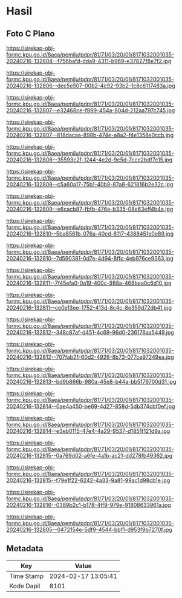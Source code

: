 # Hasil

## Foto C Plano

https://sirekap-obj-formc.kpu.go.id/8aea/pemilu/pdpr/81/71/03/20/01/8171032001035-20240216-132804--f756bafd-dda9-4311-b969-e37827f8e7f2.jpg

https://sirekap-obj-formc.kpu.go.id/8aea/pemilu/pdpr/81/71/03/20/01/8171032001035-20240216-132806--dec5e507-00b2-4c92-93b2-1c8c6117483a.jpg

https://sirekap-obj-formc.kpu.go.id/8aea/pemilu/pdpr/81/71/03/20/01/8171032001035-20240216-132807--e32468ce-f999-454a-804d-212aa797c745.jpg

https://sirekap-obj-formc.kpu.go.id/8aea/pemilu/pdpr/81/71/03/20/01/8171032001035-20240216-132807--818dacaa-898b-474e-a8a2-f4e1358e0ccb.jpg

https://sirekap-obj-formc.kpu.go.id/8aea/pemilu/pdpr/81/71/03/20/01/8171032001035-20240216-132808--35593c2f-1244-4e2d-9c5d-7cce2bdf7c15.jpg

https://sirekap-obj-formc.kpu.go.id/8aea/pemilu/pdpr/81/71/03/20/01/8171032001035-20240216-132808--c5a60a17-75b1-40b8-87a8-621816b2e32c.jpg

https://sirekap-obj-formc.kpu.go.id/8aea/pemilu/pdpr/81/71/03/20/01/8171032001035-20240216-132809--e6cacb87-fbfb-476e-b335-08e63eff4b4a.jpg

https://sirekap-obj-formc.kpu.go.id/8aea/pemilu/pdpr/81/71/03/20/01/8171032001035-20240216-132810--5ba8561b-076a-40cd-8117-4388451e0e89.jpg

https://sirekap-obj-formc.kpu.go.id/8aea/pemilu/pdpr/81/71/03/20/01/8171032001035-20240216-132810--7d590381-0d7e-4d94-8ffc-4eb976ce9363.jpg

https://sirekap-obj-formc.kpu.go.id/8aea/pemilu/pdpr/81/71/03/20/01/8171032001035-20240216-132811--7f45efa0-0a19-400c-988a-468bea0c6d10.jpg

https://sirekap-obj-formc.kpu.go.id/8aea/pemilu/pdpr/81/71/03/20/01/8171032001035-20240216-132811--ce0e13ee-1752-413d-8c4c-8e359d72db41.jpg

https://sirekap-obj-formc.kpu.go.id/8aea/pemilu/pdpr/81/71/03/20/01/8171032001035-20240216-132812--348c87af-d451-4c69-96d0-236176aa5449.jpg

https://sirekap-obj-formc.kpu.go.id/8aea/pemilu/pdpr/81/71/03/20/01/8171032001035-20240216-132812--707fab21-60d2-4926-8b73-077ce97249ea.jpg

https://sirekap-obj-formc.kpu.go.id/8aea/pemilu/pdpr/81/71/03/20/01/8171032001035-20240216-132813--bd9b866b-980a-45e8-b44a-bb5179700d31.jpg

https://sirekap-obj-formc.kpu.go.id/8aea/pemilu/pdpr/81/71/03/20/01/8171032001035-20240216-132814--0ae4a450-be69-4d27-858d-5db374cbf0ef.jpg

https://sirekap-obj-formc.kpu.go.id/8aea/pemilu/pdpr/81/71/03/20/01/8171032001035-20240216-132814--e3eb0115-47e4-4a29-9537-d1851f121d9a.jpg

https://sirekap-obj-formc.kpu.go.id/8aea/pemilu/pdpr/81/71/03/20/01/8171032001035-20240216-132815--0a769d02-a6fe-4a1b-ac21-dd278fb49362.jpg

https://sirekap-obj-formc.kpu.go.id/8aea/pemilu/pdpr/81/71/03/20/01/8171032001035-20240216-132815--f79e1f22-6242-4a33-9a81-99ac1d98cb1e.jpg

https://sirekap-obj-formc.kpu.go.id/8aea/pemilu/pdpr/81/71/03/20/01/8171032001035-20240216-132816--0389b2c1-b178-4ff9-979e-91808633961a.jpg

https://sirekap-obj-formc.kpu.go.id/8aea/pemilu/pdpr/81/71/03/20/01/8171032001035-20240216-132805--0472154e-5df9-4544-bbf1-d953f9b7270f.jpg


## Metadata

| Key        | Value               |
| ---------- | ------------------- |
| Time Stamp | 2024-02-17 13:05:41 |
| Kode Dapil | 8101                |



